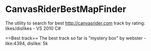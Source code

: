 CanvasRiderBestMapFinder
========================

The utility to search for best http://canvasrider.com track by rating: likes/dislikes - VS 2010 C#

==Best track==
The best track so far is "mystery box" by webster - like:4394, dislike: 5k
